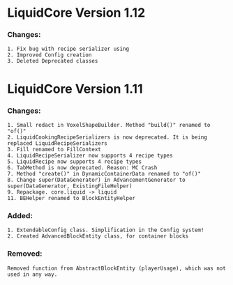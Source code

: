 # LiquidCore Version 1.12

### Changes:
    1. Fix bug with recipe serializer using
    2. Improved Config creation
    3. Deleted Deprecated classes

# LiquidCore Version 1.11

### Changes:

    1. Small redact in VoxelShapeBuilder. Method "build()" renamed to "of()"
    2. LiquidCookingRecipeSerializers is now deprecated. It is being replaced LiquidRecipeSerializers
    3. Fill renamed to FillContext
    4. LiquidRecipeSerializer now supports 4 recipe types
    5. LiquidRecipe now supports 4 recipe types
    6. TabMethod is now deprecated. Reason: MC Crash
    7. Method "create()" in DynamicContainerData renamed to "of()"
    8. Change super(DataGenerator) in AdvancementGenerator to super(DataGenerator, ExistingFileHelper)
    9. Repackage. core.liquid -> liquid
    11. BEHelper renamed to BlockEntityHelper

### Added:

    1. ExtendableConfig class. Simplification in the Config system!
    2. Created AdvancedBlockEntity class, for container blocks

### Removed:

    Removed function from AbstractBlockEntity (playerUsage), which was not used in any way.
    